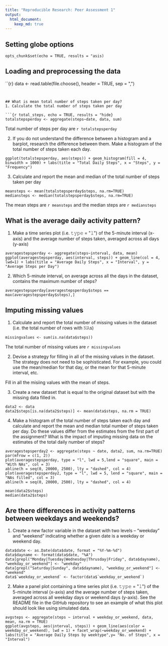 ```yaml
---
title: "Reproducible Research: Peer Assessment 1"
output: 
  html_document:
    keep_md: true
---
```


## Setting globe options
```{r , echo = FALSE}
opts_chunk$set(echo = TRUE, results = "asis)
```

## Loading and preprocessing the data
``{r}
data <- read.table(file.choose(), header = TRUE, sep = ",")
```


## What is mean total number of steps taken per day?
1. Calculate the total number of steps taken per day

```{r total_steps, echo = TRUE, results = "hide}
totalstepsperday <- aggregate(steps~date, data, sum)
```
Total number of steps per day are `r totalstepsperday`

2. If you do not understand the difference between a histogram and a barplot, research the difference between them. Make a histogram of the total number of steps taken each day. 

```{r}
ggplot(totalstepsperday, aes(steps)) + geom_histogram(fill = 4, binwidth = 1000) + labs(title = "Total Daily Steps", x = "Steps", y = "Frequency")
```

3. Calculate and report the mean and median of the total number of steps taken per day

```{r}
meansteps <- mean(totalstepsperday$steps, na.rm=TRUE)
mediansteps <- median(totalstepsperday$steps, na.rm=TRUE)
```
The mean steps are `r meansteps` and the median steps are `r mediansteps`


## What is the average daily activity pattern?
1. Make a time series plot (i.e. 𝚝𝚢𝚙𝚎 = "𝚕") of the 5-minute interval (x-axis) and the average number of steps taken, averaged across all days (y-axis)

```{r}
averagestepsperday <- aggregate(steps~interval, data, mean)
ggplot(averagestepsperday, aes(interval, steps)) + geom_line(col = 4, lwd=1) + labs(title = "Average Daily Steps", x = "Interval", y = "Average Steps per Day")
```

2. Which 5-minute interval, on average across all the days in the dataset, contains the maximum number of steps?

```{r}
averagestepsperday[averagestepsperday$steps == max(averagestepsperday$steps),]
```

## Imputing missing values
1. Calculate and report the total number of missing values in the dataset (i.e. the total number of rows with 𝙽𝙰s)

```{r}
missingvalues <- sum(is.na(data$steps))
```
The total number of missing values are `r missingvalues`

2. Devise a strategy for filling in all of the missing values in the dataset. The strategy does not need to be sophisticated. For example, you could use the mean/median for that day, or the mean for that 5-minute interval, etc.

Fill in all the misiing values with the mean of steps. 


3. Create a new dataset that is equal to the original dataset but with the missing data filled in.

```{r}
data2 <- data
data2$steps[is.na(data2$steps)] <- mean(data$steps, na.rm = TRUE)
```

4. Make a histogram of the total number of steps taken each day and calculate and report the mean and median total number of steps taken per day. Do these values differ from the estimates from the first part of the assignment? What is the impact of imputing missing data on the estimates of the total daily number of steps?

```{r}
averagestepsperday2 <- aggregate(steps ~ date, data2, sum, na.rm=TRUE)
par(mfrow = c(1, 2))
plot(averagestepsperday, type = "l", lwd = 5,lend = "square", main = "With NAs", col = 3)
abline(h = seq(0, 20000, 2500), lty = "dashed", col = 4)
plot(averagestepsperday2, type = "l", lwd = 5, lend = "square", main = "NAs filled", col = 3)
abline(h = seq(0, 20000, 2500), lty = "dashed", col = 4)

mean(data2$steps)
median(data2$steps)
```


## Are there differences in activity patterns between weekdays and weekends?

1. Create a new factor variable in the dataset with two levels – “weekday” and “weekend” indicating whether a given date is a weekday or weekend day.

```{r}
data$date <- as.Date(data$date, format = "%Y-%m-%d") 
data$dayname <- format(data$date, "%A")
data[grepl("Monday|Tuesday|Wednesday|Thrusday|Friday", data$dayname), "weekday_or_weekend"] <- "weekday"
data[grepl("Saturday|Sunday", data$dayname), "weekday_or_weekend"] <- "weekend"
data$`weekday_or_weekend` <- factor(data$`weekday_or_weekend`)
```

2. Make a panel plot containing a time series plot (i.e. 𝚝𝚢𝚙𝚎 = "𝚕") of the 5-minute interval (x-axis) and the average number of steps taken, averaged across all weekday days or weekend days (y-axis). See the README file in the GitHub repository to see an example of what this plot should look like using simulated data.

```{r}
avgsteps <- aggregate(steps ~ interval + weekday_or_weekend, data, mean, na.rm = TRUE)
ggplot(avgsteps, aes(interval, steps)) + geom_line(aes(color = weekday_or_weekend), lwd = 1) + facet_wrap(~weekday_or_weekend) + labs(title = "Average Daily Steps by weektype",y= "No. of Steps", x = "Interval")
```

